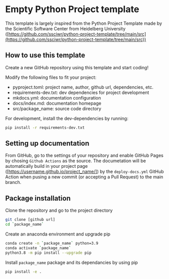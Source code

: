 # Empty Python Project template

This template is largely inspired from the Python Project Template made by the Scientific Software Center from Heidelberg University ([https://github.com/ssciwr/python-project-template/tree/main/src](https://github.com/ssciwr/python-project-template/tree/main/src))

## How to use this template

Create a new GitHub repository using this template and start coding!

Modify the following files to fit your project:

- pyproject.toml: project name, author, github url, dependencies, etc.
- requirements-dev.txt: dev dependencies for project development
- mkdocs.yml: documentation configuration
- docs/index.md: documentation homepage
- src/package_name: source code directory

For development, install the dev-dependencies by running:

```bash
pip install -r requirements-dev.txt
```

## Setting up documentation

From GitHub, go to the settings of your repository and enable GitHub Pages by chosing `Github Actions` as the source.
The documetation will be automatically build in your project page ([https://username.github.io/project_name/]) by the `deploy-docs.yml` GitHub Action when pusing a new commit (or accepting a Pull Request) to the main branch.

## Package installation

Clone the repository and go to the project directory

```bash
git clone [github url]
cd `package_name`
```

Create an anaconda environment and upgrade pip

```bash
conda create -n `package_name` python=3.9
conda activate `package_name`
python3.8 -m pip install --upgrade pip
```

Install `package_name` package and its dependancies by using pip

```bash
pip install -e .
```
